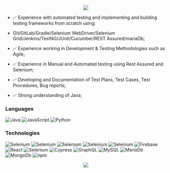 
<p align="center">
  <img src="https://capsule-render.vercel.app/api?text=%20Franz%20Fernando%20-nl-&fontSize=55&fontColor=333&desc=QA%20Automation%20Engineer&animation=fadeIn&type=waving&color=gradient&height=135"/>
</p>

- ✅ Experience with automated testing and implementing and building testing frameworks from scratch using: 

-  Git/GitLab/Gradle/Selenium WebDriver/Selenium Grid/Jenkins/TestNG/JUnit/Cucumber/REST Assured/mariaDb; 

- ✅ Experience working in Development & Testing Methodologies such as Agile;

- ✅ Experience in Manual and Automated testing using Rest Assured and Selenium;

- ✅ Developing and Documentation of Test Plans, Test Cases, Test Procedures, Bug reports; 

- ✅ Strong understanding of Java;
  

### Languages
![Java](https://img.shields.io/badge/-Java-000?&logo=java)
![JavaScript](https://img.shields.io/badge/-JavaScript-000?&logo=JavaScript)
![Python](https://img.shields.io/badge/-Python-000?&logo=Python)
### Technologies

![Selenium](https://img.shields.io/badge/-Selenium-000?&logo=Selenium)
![Selenium](https://img.shields.io/badge/-Gradle-000?&logo=Gradle)
![Selenium](https://img.shields.io/badge/-Jenkins-000?&logo=Jenkins)
![Selenium](https://img.shields.io/badge/-Jira-000?&logo=Jira)
![Selenium](https://img.shields.io/badge/-Cucumber-000?&logo=cucumber)
![Firebase](https://img.shields.io/badge/-Firebase-000?&logo=firebase)
![React](https://img.shields.io/badge/-React-000?&logo=React)
![Selenium](https://img.shields.io/badge/-Node-000?&logo=Nodedotjs)
![Cypress](https://img.shields.io/badge/-Cypress-000?&logo=cypress)
![GraphQL](https://img.shields.io/badge/-GraphQL-000?&logo=graphql)
![MySQL](https://img.shields.io/badge/-MySQL-000?&logo=mysql)
![MariaDb](https://img.shields.io/badge/-MariaDb-000?&logo=mariadb)
![MongoDb](https://img.shields.io/badge/-MongoDb-000?&logo=mongodb)
![npm](https://img.shields.io/badge/-npm-000?&logo=npm)

<p align="center">
  <img src="https://media.giphy.com/media/v1.Y2lkPTc5MGI3NjExb2piejVnYnpoaW80cDhycTFlanpueGxsbHBrbDR0ZTRhdGFnYmszNSZlcD12MV9naWZzX3NlYXJjaCZjdD1n/xT9IgzoKnwFNmISR8I/giphy.gif"/>
</p>








